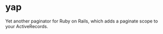 yap
===

Yet another paginator for Ruby on Rails, which adds a paginate scope to your ActiveRecords.
